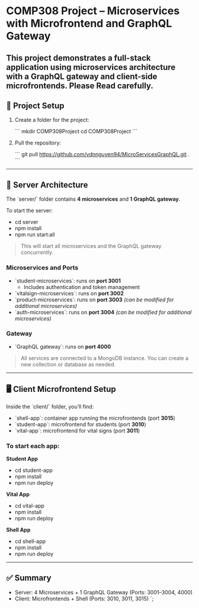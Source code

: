 # COMP308 Project – Microservices with Microfrontend and GraphQL Gateway

This project demonstrates a full-stack application using microservices architecture with a GraphQL gateway and client-side microfrontends.
Please Read carefully.
---

## 📁 Project Setup

1. Create a folder for the project:

    \`\`\`
    mkdir COMP308Project
    cd COMP308Project
    \`\`\`

2. Pull the repository:

    \`\`\`
    git pull https://github.com/vdnnguyen94/MicroServicesGraphQL.git .
    \`\`\`

---

## 🚀 Server Architecture

The \`server/\` folder contains **4 microservices** and **1 GraphQL gateway**.

To start the server:


- cd server
- npm install
- npm run start:all

> This will start all microservices and the GraphQL gateway concurrently.

### Microservices and Ports

- \`student-microservices\`: runs on **port 3001**  
    - Includes authentication and token management  
- \`vitalsign-microservices\`: runs on **port 3002**
- \`product-microservices\`: runs on **port 3003** *(can be modified for additional microservices)*
- \`auth-microservices\`: runs on **port 3004** *(can be modified for additional microservices)*

### Gateway

- \`GraphQL gateway\`: runs on **port 4000**

> All services are connected to a MongoDB instance. You can create a new collection or database as needed.

---

## 🖥️ Client Microfrontend Setup

Inside the \`client/\` folder, you’ll find:

- \`shell-app\`: container app running the microfrontends (port **3015**)
- \`student-app\`: microfrontend for students (port **3010**)
- \`vital-app\`: microfrontend for vital signs (port **3011**)

### To start each app:

**Student App**

- cd student-app
- npm install
- npm run deploy


**Vital App**

- cd vital-app
- npm install
- npm run deploy


**Shell App**

- cd shell-app
- npm install
- npm run deploy


---

## ✅ Summary

- Server: 4 Microservices + 1 GraphQL Gateway (Ports: 3001–3004, 4000)
- Client: Microfrontends + Shell (Ports: 3010, 3011, 3015)
`;
